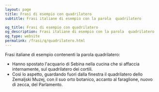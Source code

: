 ```yaml
---
layout: page
title: Frasi di esempio con quadrilatero 
subtitle: Frasi italiane di esempio con la parola  quadrilatero

og_title: Frasi di esempio con quadrilatero 
og_description: Frasi italiane di esempio con la parola  quadrilatero
og_type: website
permalink: /frasi/q/quadrilatero.html
---
```


Frasi italiane di esempio contenenti la parola quadrilatero:


- Hanno spostato l'acquario di Sebina nella cucina che si affaccia internamente, sul quadrilatero dei cortili.
- Così lo aspetto, guardando fuori dalla finestra il quadrilatero dello Zemaljski Muzej, con il suo orto botanico, accanto al faraglione, nuovo di zecca, del Parlamento.
